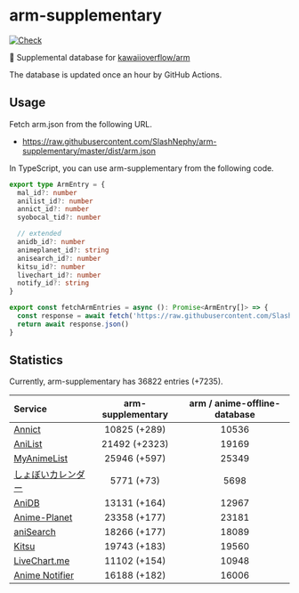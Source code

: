 # arm-supplementary

[![Check](https://github.com/SlashNephy/arm-supplementary/actions/workflows/check-node.yml/badge.svg)](https://github.com/SlashNephy/arm-supplementary/actions/workflows/check-node.yml)

💊 Supplemental database for [kawaiioverflow/arm](https://github.com/kawaiioverflow/arm)

The database is updated once an hour by GitHub Actions.

## Usage

Fetch arm.json from the following URL.

- https://raw.githubusercontent.com/SlashNephy/arm-supplementary/master/dist/arm.json

In TypeScript, you can use arm-supplementary from the following code.

```TypeScript
export type ArmEntry = {
  mal_id?: number
  anilist_id?: number
  annict_id?: number
  syobocal_tid?: number

  // extended
  anidb_id?: number
  animeplanet_id?: string
  anisearch_id?: number
  kitsu_id?: number
  livechart_id?: number
  notify_id?: string
}

export const fetchArmEntries = async (): Promise<ArmEntry[]> => {
  const response = await fetch('https://raw.githubusercontent.com/SlashNephy/arm-supplementary/master/dist/arm.json')
  return await response.json()
}
```

## Statistics

Currently, arm-supplementary has 36822 entries (+7235).

| Service                                     | arm-supplementary | arm / anime-offline-database |
| :------------------------------------------ | :---------------: | :--------------------------: |
| [Annict](https://annict.com)                |   10825 (+289)    |            10536             |
| [AniList](https://anilist.co)               |   21492 (+2323)   |            19169             |
| [MyAnimeList](https://myanimelist.net)      |   25946 (+597)    |            25349             |
| [しょぼいカレンダー](https://cal.syoboi.jp) |    5771 (+73)     |             5698             |
| [AniDB](https://anidb.net)                  |   13131 (+164)    |            12967             |
| [Anime-Planet](https://anime-planet.com)    |   23358 (+177)    |            23181             |
| [aniSearch](https://anisearch.com)          |   18266 (+177)    |            18089             |
| [Kitsu](https://kitsu.io)                   |   19743 (+183)    |            19560             |
| [LiveChart.me](https://livechart.me)        |   11102 (+154)    |            10948             |
| [Anime Notifier](https://notify.moe)        |   16188 (+182)    |            16006             |
